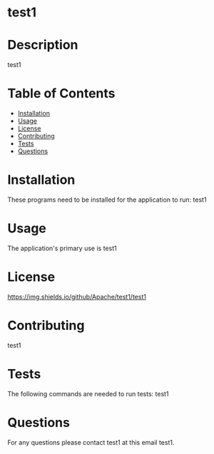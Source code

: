 
  
  # test1
  
  # Description  
  test1

  # Table of Contents
  * [Installation](#installation)
  * [Usage](#usage)
  * [License](#license)
  * [Contributing](#contributing)
  * [Tests](#tests)
  * [Questions](#questions)

  # Installation
  These programs need to be installed for the application to run: 
  test1

  # Usage
  The application's primary use is 
  test1

  # License
  https://img.shields.io/github/Apache/test1/test1


  # Contributing  
  test1

  # Tests
  The following commands are needed to run tests: 
  test1

  # Questions
  For any questions please contact test1 at this email test1.

